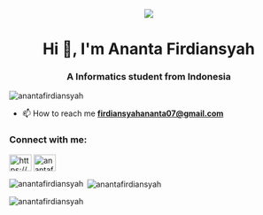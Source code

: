 <div align="center">
  <a>
    <img src="https://i.pinimg.com/originals/b1/5b/d5/b15bd596014d9d9310e59b07b85da550.gif"
  </a>
</div>


<h1 align="center">Hi 👋, I'm Ananta Firdiansyah</h1>
<h3 align="center">A Informatics student from Indonesia</h3>

<p align="left"> <img src="https://komarev.com/ghpvc/?username=anantafirdiansyah&label=Profile%20views&color=0e75b6&style=flat" alt="anantafirdiansyah" /> </p>

- 📫 How to reach me **firdiansyahananta07@gmail.com**

<h3 align="left">Connect with me:</h3>
<p align="left">
<a href="https://linkedin.com/in/https://www.linkedin.com/in/anantafirdiansyah/" target="blank"><img align="center" src="https://raw.githubusercontent.com/rahuldkjain/github-profile-readme-generator/master/src/images/icons/Social/linked-in-alt.svg" alt="https://www.linkedin.com/in/anantafirdiansyah/" height="30" width="40" /></a>
<a href="https://instagram.com/anantafirdiansyah" target="blank"><img align="center" src="https://raw.githubusercontent.com/rahuldkjain/github-profile-readme-generator/master/src/images/icons/Social/instagram.svg" alt="anantafirdiansyah" height="30" width="40" /></a>
</p>

<p><img align="left" src="https://github-readme-stats.vercel.app/api/top-langs?username=anantafirdiansyah&show_icons=true&locale=en&layout=compact" alt="anantafirdiansyah" /></p>

<p>&nbsp;<img align="center" src="https://github-readme-stats.vercel.app/api?username=anantafirdiansyah&show_icons=true&locale=en" alt="anantafirdiansyah" /></p>

<p><img align="center" src="https://github-readme-streak-stats.herokuapp.com/?user=anantafirdiansyah&" alt="anantafirdiansyah" /></p>
